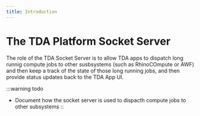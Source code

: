 ```yaml
---
title: Introduction
---
```

# The TDA Platform Socket Server

The role of the TDA Socket Server is to allow TDA apps to dispatch long runnig compute jobs to other susbsystems (such as RhinoCOmpute or AWF) and then keep a track of the state of those long running jobs, and then provide status updates back to the TDA App UI.

:::warning todo
- Document how the socket server is used to dispacth compute jobs to other subsystems
::